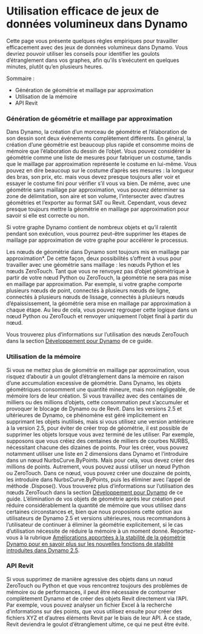 # Utilisation efficace de jeux de données volumineux dans Dynamo

Cette page vous présente quelques règles empiriques pour travailler efficacement avec des jeux de données volumineux dans Dynamo. Vous devriez pouvoir utiliser les conseils pour identifier les goulots d’étranglement dans vos graphes, afin qu’ils s’exécutent en quelques minutes, plutôt qu’en plusieurs heures.

Sommaire :
* Génération de géométrie et maillage par approximation
* Utilisation de la mémoire
* API Revit

### Génération de géométrie et maillage par approximation

Dans Dynamo, la création d’un morceau de géométrie et l’élaboration de son dessin sont deux événements complètement différents. En général, la création d’une géométrie est beaucoup plus rapide et consomme moins de mémoire que l’élaboration du dessin de l’objet. Vous pouvez considérer la géométrie comme une liste de mesures pour fabriquer un costume, tandis que le maillage par approximation représente le costume en lui-même. Vous pouvez en dire beaucoup sur le costume d’après ses mesures : la longueur des bras, son prix, etc. mais vous devez presque toujours aller voir et essayer le costume fini pour vérifier s’il vous va bien. De même, avec une géométrie sans maillage par approximation, vous pouvez déterminer sa zone de délimitation, son aire et son volume, l’intersecter avec d’autres géométries et l’exporter au format SAT ou Revit. Cependant, vous devez presque toujours mettre la géométrie en maillage par approximation pour savoir si elle est correcte ou non. 

Si votre graphe Dynamo contient de nombreux objets et qu’il ralentit pendant son exécution, vous pourrez peut-être supprimer les étapes de maillage par approximation de votre graphe pour accélérer le processus.  

Les nœuds de géométrie dans Dynamo sont toujours mis en maillage par approximation*. De cette façon, deux possibilités s’offrent à vous pour travailler avec une géométrie sans maillage : les nœuds Python et les nœuds ZeroTouch. Tant que vous ne renvoyez pas d’objet géométrique à partir de votre nœud Python ou ZeroTouch, la géométrie ne sera pas mise en maillage par approximation. Par exemple, si votre graphe comporte plusieurs nœuds de point, connectés à plusieurs nœuds de ligne, connectés à plusieurs nœuds de lissage, connectés à plusieurs nœuds d’épaississement, la géométrie sera mise en maillage par approximation à chaque étape. Au lieu de cela, vous pouvez regrouper cette logique dans un nœud Python ou ZeroTouch et renvoyer uniquement l’objet final à partir du nœud.

Vous trouverez plus d’informations sur l’utilisation des nœuds ZeroTouch dans la section [Développement pour Dynamo](11\_developer\_primer/3\_developing\_for\_dynamo/README.md) de ce guide.

### Utilisation de la mémoire

Si vous ne mettez plus de géométrie en maillage par approximation, vous risquez d’aboutir à un goulot d’étranglement dans la mémoire en raison d’une accumulation excessive de géométrie. Dans Dynamo, les objets géométriques consomment une quantité mineure, mais non négligeable, de mémoire lors de leur création. Si vous travaillez avec des centaines de milliers ou des millions d’objets, cette consommation peut s’accumuler et provoquer le blocage de Dynamo ou de Revit. Dans les versions 2.5 et ultérieures de Dynamo, ce phénomène est géré implicitement en supprimant les objets inutilisés, mais si vous utilisez une version antérieure à la version 2.5, pour éviter de créer trop de géométrie, il est possible de supprimer les objets lorsque vous avez terminé de les utiliser. Par exemple, supposons que vous créiez des centaines de milliers de courbes NURBS, nécessitant chacune des dizaines de points. Pour les créer, vous pouvez notamment utiliser une liste en 2 dimensions dans Dynamo et l’introduire dans un nœud NurbsCurve.ByPoints. Mais pour cela, vous devez créer des millions de points. Autrement, vous pouvez aussi utiliser un nœud Python ou ZeroTouch. Dans ce nœud, vous pouvez créer une douzaine de points, les introduire dans NurbsCurve.ByPoints, puis les éliminer avec l’appel de méthode .Dispose(). Vous trouverez plus d’informations sur l’utilisation des nœuds ZeroTouch dans la section [Développement pour Dynamo](11\_developer\_primer/3\_developing\_for\_dynamo/README.md) de ce guide. L’élimination de vos objets de géométrie après leur création peut réduire considérablement la quantité de mémoire que vous utilisez dans certaines circonstances et, bien que nous proposions cette option aux utilisateurs de Dynamo 2.5 et versions ultérieures, nous recommandons à l’utilisateur de continuer à éliminer la géométrie explicitement, si le cas d’utilisation nécessite de réduire la mémoire à un moment donné. Reportez-vous à la rubrique [Améliorations apportées à la stabilité de la géométrie Dynamo pour en savoir plus sur les nouvelles fonctions de stabilité introduites dans Dynamo 2.5](https://forum.dynamobim.com/t/dynamo-geometry-stability-improvements-request-for-feedback/39297).

### API Revit

Si vous supprimez de manière agressive des objets dans un nœud ZeroTouch ou Python et que vous rencontrez toujours des problèmes de mémoire ou de performances, il peut être nécessaire de contourner complètement Dynamo et de créer des objets Revit directement via l’API. Par exemple, vous pouvez analyser un fichier Excel à la recherche d’informations sur des points, que vous utilisez ensuite pour créer des fichiers XYZ et d’autres éléments Revit par le biais de leur API. À ce stade, Revit deviendra le goulot d’étranglement ultime, ce qui ne peut être évité.